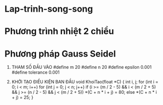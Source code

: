 # Lap-trinh-song-song
# Phương trình nhiệt 2 chiều
# Phương pháp Gauss Seidel

1. THAM SỐ ĐẦU VÀO
#define m 20 
#define n 20 
#define epsilon    0.001   
#define tolerance  0.001

2. KHỞI TẠO ĐIỀU KIỆN BAN ĐẦU
void KhoiTao(float *C) {
	int i, j;
	for (int i = 0; i < m; i++)
		for (int j = 0; j < n; j++)
			if (i >= (m / 2 - 5) && i < (m / 2 + 5) 
			 && j >= (n / 2 - 5) && j < (m / 2 + 5))
				*(C + n * i + j) = 80;
			else
				*(C + n * i + j) = 25;
}
